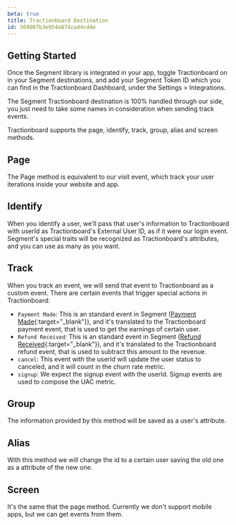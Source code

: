 ```yaml
---
beta: true
title: Tractionboard Destination
id: 569007b3e954a874ca44cd4e
---
```

## Getting Started

Once the Segment library is integrated in your app, toggle Tractionboard on in your Segment destinations, and add your Segment Token ID which you can find in the Tractionboard Dashboard, under the Settings > Integrations.

The Segment Tractionboard destination is 100% handled through our side, you just need to take some names in consideration when sending track events.

Tractionboard supports the page, identify, track, group, alias and screen methods.

## Page

The Page method is equivalent to our visit event, which track your user iterations inside your website and app.

## Identify

When you identify a user, we'll pass that user's information to Tractionboard with userId as Tractionboard's External User ID, as if it were our login event. Segment's special traits will be recognized as Tractionboard's attributes, and you can use as many as you want.

## Track

When you track an event, we will send that event to Tractionboard as a custom event. There are certain events that trigger special actions in Tractionboard:

 - `Payment Made`: This is an standard event in Segment ([Payment Made](https://help.segment.com/hc/en-us/articles/204812979-Tracking-payment-events-and-revenue#made-payment){:target="_blank"}), and it's translated to the Tractionboard payment event, that is used to get the earnings of certain user.
 - `Refund Received`: This is an standard event in Segment ([Refund Received](https://help.segment.com/hc/en-us/articles/204812979-Tracking-payment-events-and-revenue#received-refund){:target="_blank"}), and it's translated to the Tractionboard refund event, that is used to subtract this amount to the revenue.
 - `cancel`: This event with the userId will update the    user status to canceled, and it will count in the churn rate metric.
 - `signup`: We expect the signup event with the userId. Signup events are used to compose the UAC metric.

## Group

The information provided by this method will be saved as a user's attribute.

## Alias

With this method we will change the id to a certain user saving the old one as a attribute of the new one.

## Screen

It's the same that the page method. Currently we don't support mobile apps, but we can get events from them.
